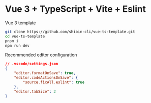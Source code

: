 # Vue 3 + TypeScript + Vite + Eslint
Vue 3 template
```bash
git clone https://github.com/shibin-cli/vue-ts-template.git
cd vue-ts-template
pnpm i
npm run dev
```

Recommended editor configuration
```json
// .vscode/settings.json
{
    "editor.formatOnSave": true,
    "editor.codeActionsOnSave": {
        "source.fixAll.eslint": true
    },
    "editor.tabSize": 2
}
```